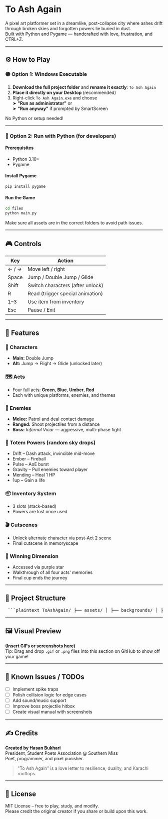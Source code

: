 # To Ash Again

A pixel art platformer set in a dreamlike, post-collapse city where ashes drift through broken skies and forgotten powers lie buried in dust.  
Built with Python and Pygame — handcrafted with love, frustration, and CTRL+Z.

---

## ⚙️ How to Play

### 🟣 Option 1: Windows Executable

1. **Download the full project folder** and **rename it exactly**: `To Ash Again`
2. **Place it directly on your Desktop** (recommended)
3. Right-click `To Ash Again.exe` and choose  
   ➤ **"Run as administrator"** or  
   ➤ **"Run anyway"** if prompted by SmartScreen

No Python or setup needed!

---

### 🐍 Option 2: Run with Python (for developers)

#### Prerequisites
* Python 3.10+
* Pygame

#### Install Pygame
```bash
pip install pygame
```

#### Run the Game
```bash
cd files
python main.py
```

Make sure all assets are in the correct folders to avoid path issues.

---

## 🎮 Controls

| Key   | Action                           |
|-------|----------------------------------|
| ← / → | Move left / right                |
| Space | Jump / Double Jump / Glide       |
| Shift | Switch characters (after unlock) |
| R     | Read (trigger special animation) |
| 1–3   | Use item from inventory          |
| Esc   | Pause / Exit                     |

---

## 🌟 Features

### 🧍 Characters
* **Main:** Double Jump
* **Alt:** Jump → Flight → Glide (unlocked later)

### 🗺️ Acts
* Four full acts: **Green**, **Blue**, **Umber**, **Red**
* Each with unique platforms, enemies, and themes

### 👾 Enemies
* **Melee:** Patrol and deal contact damage
* **Ranged:** Shoot projectiles from a distance
* **Boss:** *Infernal Vicar* — aggressive, multi-phase fight

### 🧿 Totem Powers (random sky drops)
* Drift – Dash attack, invincible mid-move
* Ember – Fireball
* Pulse – AoE burst
* Gravity – Pull enemies toward player
* Mending – Heal 1 HP
* 1up – Gain a life

### 📦 Inventory System
* 3 slots (stack-based)
* Powers are lost once used

### 🎬 Cutscenes
* Unlock alternate character via post-Act 2 scene
* Final cutscene in memoryscape

### 🌌 Winning Dimension
* Accessed via purple star
* Walkthrough of all four acts' memories
* Final cup ends the journey

---

## 📁 Project Structure

<pre> ```plaintext ToAshAgain/ ├── assets/ │ ├── backgrounds/ │ ├── enemies/ │ ├── powers/ │ ├── sprites/ │ └── ui/ ├── files/ │ ├── main.py │ ├── settings.py │ ├── player.py │ ├── level.py │ ├── powers.py │ ├── enemy.py │ ├── enemy_data.py │ ├── game_state.py │ ├── assets.py │ ├── cutscene_manager.py │ ├── home_manager.py │ ├── win_manager.py │ ├── screens.py │ └── act1–4_manager.py ├── To Ash Again.exe ├── _internal/ ├── README.md └── LICENSE ``` </pre>

---

## 🖼️ Visual Preview

**(Insert GIFs or screenshots here)**  
Tip: Drag and drop `.gif` or `.png` files into this section on GitHub to show off your game!

---

## 🔧 Known Issues / TODOs

* [ ] Implement spike traps
* [ ] Polish collision logic for edge cases
* [ ] Add sound/music support
* [ ] Improve boss projectile hitbox
* [ ] Create visual manual with screenshots

---

## ✍️ Credits

**Created by Hasan Bukhari**  
President, Student Poets Association @ Southern Miss  
Poet, programmer, and pixel punisher.

> "To Ash Again" is a love letter to resilience, duality, and Karachi rooftops.

---

## 📝 License

MIT License – free to play, study, and modify.  
Please credit the original creator if you share or build upon this work.
